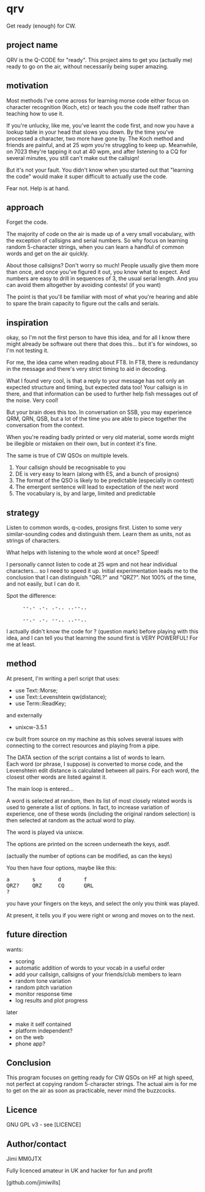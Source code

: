 # qrv

Get ready (enough) for CW.

## project name

QRV is the Q-CODE for "ready".  This project aims to get you (actually me)
ready to go on the air, without necessarily being super amazing.

## motivation

Most methods I've come across for learning morse code either focus on 
character recognition (Koch, etc) or teach you the code itself rather
than teaching how to use it.

If you're unlucky, like me, you've learnt the code first, and now you
have a lookup table in your head that slows you down.  By the time you've
processed a character, two more have gone by.  The Koch method and friends
are painful, and at 25 wpm you're struggling to keep up.  Meanwhile,
on 7023 they're tapping it out at 40 wpm, and after listening to a CQ for
several minutes, you still can't make out the callsign!

But it's not your fault.  You didn't know when you started out that
"learning the code" would make it super difficult to actually use the code.

Fear not.  Help is at hand.

## approach

Forget the code.

The majority of code on the air is made up of a very small vocabulary,
with the exception of callsigns and serial numbers.  So why focus on 
learning random 5-character strings, when you can learn a handful of 
common words and get on the air quickly.

About those callsigns?  Don't worry so much!  People usually give them
more than once, and once you've figured it out, you know what to expect.
And numbers are easy to drill in sequences of 3, the usual serial length. 
And you can avoid them altogether by avoiding contests! (if you want)

The point is that you'll be familiar with most of what you're hearing and able to spare the brain capacity to figure out the calls and serials.

## inspiration

okay, so I'm not the first person to have this idea, and for all I know
there might already be software out there that does this... but it's for
windows, so I'm not testing it.

For me, the idea came when reading about FT8.  In FT8, there is redundancy
in the message and there's very strict timing to aid in decoding.

What I found very cool, is that a reply to your message has not only an
expected structure and timing, but expected data too!  Your callsign is 
in there, and that information can be used to further help fish messages
out of the noise.  Very cool!

But your brain does this too.  In conversation on SSB, you may experience
QRM, QRN, QSB, but a lot of the time you are able to piece together the
conversation from the context.

When you're reading badly printed or very old material, some words might
be illegible or mistaken on their own, but in context it's fine.

The same is true of CW QSOs on multiple levels.

1. Your callsign should be recognisable to you
2. DE is very easy to learn (along with ES, and a bunch of prosigns)
3. The format of the QSO is likely to be predictable (especially in contest)
4. The emergent sentence will lead to expectation of the next word
5. The vocabulary is, by and large, limited and predictable

## strategy

Listen to common words, q-codes, prosigns first.  Listen to some very
similar-sounding codes and distinguish them.  Learn them as units, not
as strings of characters.

What helps with listening to the whole word at once?  Speed!

I personally cannot listen to code at 25 wpm and not hear individual
characters... so I need to speed it up.  Initial experimentation leads
me to the conclusion that I can distinguish "QRL?" and "QRZ?".  Not 100%
of the time, and not easily, but I can do it.

Spot the difference:

<pre>
     --.- .-. .-.. ..--..

     --.- .-. --.. ..--..
</pre>

I actually didn't know the code for ? (question mark) before playing with
this idea, and I can tell you that learning the sound first is VERY
POWERFUL!   For me at least.


## method


At present, I'm writing a perl script that uses:

- use Text::Morse;
- use Text::Levenshtein qw(distance);
- use Term::ReadKey;

and externally

- unixcw-3.5.1 

cw built from source on my machine as this solves several issues with 
connecting to the correct resources and playing from a pipe. 



The DATA section of the script contains a list of words to learn.  
Each word (or phrase, I suppose) is converted to morse code, and the 
Levenshtein edit distance is calculated between all pairs.  For each word,
the closest other words are listed against it.

The main loop is entered...

A word is selected at random, then its list of most closely related words
is used to generate a list of options.  In fact, to increase variation of
experience, one of these words (including the original random selection)
is then selected at random as the actual word to play.

The word is played via unixcw.

The options are printed on the screen underneath the keys, asdf.

(actually the number of options can be modified, as can the keys)

You then have four options, maybe like this:

<pre>
a       s       d       f       
QRZ?    QRZ     CQ      QRL     
?
</pre>

you have your fingers on the keys, and select the only you think was
played.


At present, it tells you if you were right or wrong and moves on to the
next.


## future direction

wants:

- scoring
- automatic addition of words to your vocab in a useful order
- add your callsign, callsigns of your friends/club members to learn
- random tone variation
- random pitch variation
- monitor response time
- log results and plot progress

later

- make it self contained
- platform independent?
- on the web
- phone app?


## Conclusion

This program focuses on getting ready for CW QSOs on HF at high speed, 
not perfect at copying random 5-character strings.  The actual aim is 
for me to get on the air as soon as practicable, never mind the buzzcocks.


## Licence

GNU GPL v3 - see [LICENCE]

## Author/contact

Jimi MM0JTX

Fully licenced amateur in UK
and hacker for fun and profit

[github.com/jimiwills]
